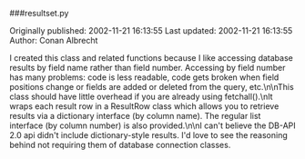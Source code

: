 ###resultset.py

Originally published: 2002-11-21 16:13:55
Last updated: 2002-11-21 16:13:55
Author: Conan Albrecht

I created this class and related functions because I like accessing database results by field name rather than field number.  Accessing by field number has many problems: code is less readable, code gets broken when field positions change or fields are added or deleted from the query, etc.\n\nThis class should have little overhead if you are already using fetchall().\nIt wraps each result row in a ResultRow class which allows you to retrieve results via a dictionary interface (by column name).  The regular list interface (by column number) is also provided.\n\nI can't believe the DB-API 2.0 api didn't include dictionary-style results. I'd love to see the reasoning behind not requiring them of database connection classes.